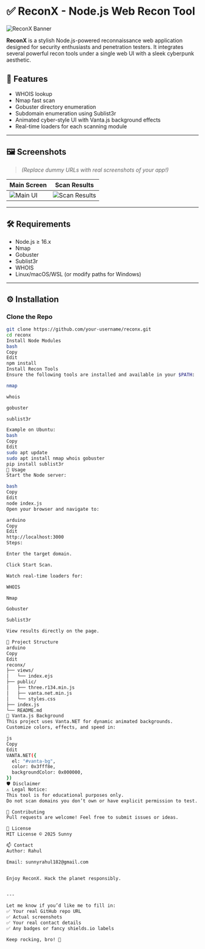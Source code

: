 # ✅ ReconX - Node.js Web Recon Tool

![ReconX Banner](https://dummyimage.com/1200x300/0f0f0f/00ff00&text=ReconX+-+Web+Recon+Tool)

**ReconX** is a stylish Node.js-powered reconnaissance web application designed for security enthusiasts and penetration testers. It integrates several powerful recon tools under a single web UI with a sleek cyberpunk aesthetic.

## 🚀 Features

- WHOIS lookup
- Nmap fast scan
- Gobuster directory enumeration
- Subdomain enumeration using Sublist3r
- Animated cyber-style UI with Vanta.js background effects
- Real-time loaders for each scanning module

---

## 🖼 Screenshots

> *(Replace dummy URLs with real screenshots of your app!)*

| Main Screen | Scan Results |
| ----------- | ------------ |
| ![Main UI](https://dummyimage.com/400x250/0f0f0f/00ff00&text=RECONX) | ![Scan Results](https://dummyimage.com/400x250/000/0f0f0f&text=Results) |

---

## 🛠 Requirements

- Node.js ≥ 16.x
- Nmap
- Gobuster
- Sublist3r
- WHOIS
- Linux/macOS/WSL (or modify paths for Windows)

---

## ⚙️ Installation

### Clone the Repo

```bash
git clone https://github.com/your-username/reconx.git
cd reconx
Install Node Modules
bash
Copy
Edit
npm install
Install Recon Tools
Ensure the following tools are installed and available in your $PATH:

nmap

whois

gobuster

sublist3r

Example on Ubuntu:
bash
Copy
Edit
sudo apt update
sudo apt install nmap whois gobuster
pip install sublist3r
🎯 Usage
Start the Node server:

bash
Copy
Edit
node index.js
Open your browser and navigate to:

arduino
Copy
Edit
http://localhost:3000
Steps:

Enter the target domain.

Click Start Scan.

Watch real-time loaders for:

WHOIS

Nmap

Gobuster

Sublist3r

View results directly on the page.

🔧 Project Structure
arduino
Copy
Edit
reconx/
├── views/
│   └── index.ejs
├── public/
│   ├── three.r134.min.js
│   ├── vanta.net.min.js
│   └── styles.css
├── index.js
└── README.md
🎨 Vanta.js Background
This project uses Vanta.NET for dynamic animated backgrounds.
Customize colors, effects, and speed in:

js
Copy
Edit
VANTA.NET({
  el: "#vanta-bg",
  color: 0x3fff8e,
  backgroundColor: 0x000000,
})
🛡 Disclaimer
⚠️ Legal Notice:
This tool is for educational purposes only.
Do not scan domains you don’t own or have explicit permission to test.

🤝 Contributing
Pull requests are welcome! Feel free to submit issues or ideas.

📄 License
MIT License © 2025 Sunny

📫 Contact
Author: Rahul

Email: sunnyrahul182@gmail.com


Enjoy ReconX. Hack the planet responsibly.


---

Let me know if you’d like me to fill in:
✅ Your real GitHub repo URL  
✅ Actual screenshots  
✅ Your real contact details  
✅ Any badges or fancy shields.io labels  

Keep rocking, bro! 💪
